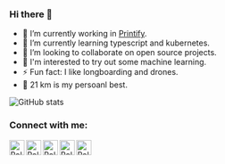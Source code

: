 ### Hi there 👋


- 🔭  I’m currently working in [Printify](https://github.com/printify).
- 🌱  I’m currently learning typescript and kubernetes.
- 👯  I’m looking to collaborate on open source projects.
- 🤔  I'm interested to try out some machine learning. 
- ⚡  Fun fact: I like longboarding and drones.
- 🏃  21 km is my persoanl best. 

![GitHub stats](https://github-readme-stats.vercel.app/api?username=rolandsusans&show_icons=true&theme=dark&count_private=true&hide_border=true)

### Connect with me:

[<img align="left" alt="Rolands Usāns | Keybase" width="27px" src="https://cdn.jsdelivr.net/npm/simple-icons@v5/icons/keybase.svg" />][keybase]
[<img align="left" alt="Rolands Usāns | Keybase" width="27px" src="https://cdn.jsdelivr.net/npm/simple-icons@v5/icons/youtube.svg" />][youtube]
[<img align="left" alt="Rolands Usāns | Twitter" width="27px" src="https://cdn.jsdelivr.net/npm/simple-icons@v5/icons/twitter.svg" />][twitter]
[<img align="left" alt="Rolands Usāns | LinkedIn" width="27px" src="https://cdn.jsdelivr.net/npm/simple-icons@v5/icons/linkedin.svg" />][linkedin]
[<img align="left" alt="Rolands Usāns | Instagram" width="27px" src="https://cdn.jsdelivr.net/npm/simple-icons@v5/icons/instagram.svg" />][instagram]

<br />


[keybase]: https://www.linkedin.com/in/rusans
[twitter]: https://twitter.com/Rolands_Usans
[youtube]: https://www.youtube.com/c/RolandsUsāns
[instagram]: https://www.instagram.com/rolands_usans
[linkedin]: https://www.linkedin.com/in/rolandsusans


